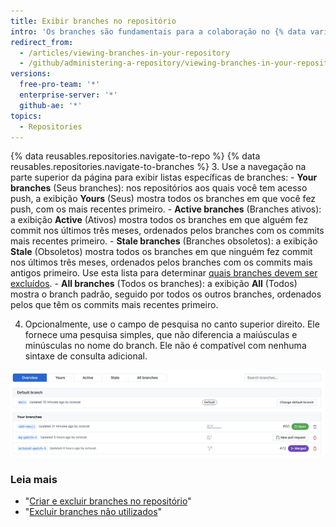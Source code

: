 ```yaml
---
title: Exibir branches no repositório
intro: 'Os branches são fundamentais para a colaboração no {% data variables.product.product_name %}, e a melhor maneira de exibi-los é a página de branches.'
redirect_from:
  - /articles/viewing-branches-in-your-repository
  - /github/administering-a-repository/viewing-branches-in-your-repository
versions:
  free-pro-team: '*'
  enterprise-server: '*'
  github-ae: '*'
topics:
  - Repositories
---
```

{% data reusables.repositories.navigate-to-repo %}
{% data reusables.repositories.navigate-to-branches %}
3. Use a navegação na parte superior da página para exibir listas específicas de branches:
    - **Your branches** (Seus branches): nos repositórios aos quais você tem acesso push, a exibição **Yours** (Seus) mostra todos os branches em que você fez push, com os mais recentes primeiro.
    - **Active branches** (Branches ativos): a exibição **Active** (Ativos) mostra todos os branches em que alguém fez commit nos últimos três meses, ordenados pelos branches com os commits mais recentes primeiro.
    - **Stale branches** (Branches obsoletos): a exibição **Stale** (Obsoletos) mostra todos os branches em que ninguém fez commit nos últimos três meses, ordenados pelos branches com os commits mais antigos primeiro. Use esta lista para determinar [quais branches devem ser excluídos](/articles/creating-and-deleting-branches-within-your-repository).
    - **All branches** (Todos os branches): a exibição **All** (Todos) mostra o branch padrão, seguido por todos os outros branches, ordenados pelos que têm os commits mais recentes primeiro.

4. Opcionalmente, use o campo de pesquisa no canto superior direito. Ele fornece uma pesquisa simples, que não diferencia a maiúsculas e minúsculas no nome do branch. Ele não é compatível com nenhuma sintaxe de consulta adicional.

![A página de branches do repositório Atom](/assets/images/help/branches/branches-overview-atom.png)

### Leia mais

- "[Criar e excluir branches no repositório](/articles/creating-and-deleting-branches-within-your-repository)"
- "[Excluir branches não utilizados](/articles/deleting-unused-branches)"
